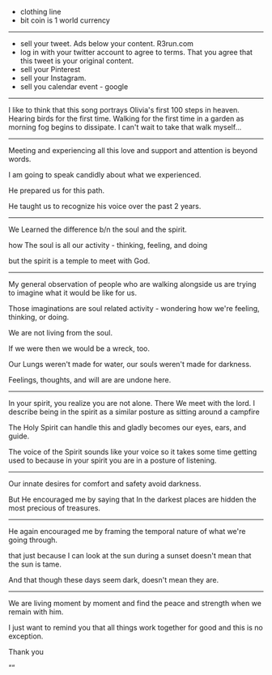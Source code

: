 - clothing line
- bit coin is 1 world currency



-----
- sell your tweet. Ads below your content.
R3run.com
- log in with your twitter account to agree to terms. That you agree that this tweet is your original content.
- sell your Pinterest
- sell your Instagram.
- sell you calendar event - google

-----

I like to think that this song portrays Olivia's first 100 steps in heaven. Hearing birds for the first time. Walking for the first time in a garden as morning fog begins to dissipate. I can't wait to take that walk myself...


---


Meeting and experiencing all this love and support and attention is beyond words.

I am going to speak candidly about what we experienced.

He prepared us for this path.

He taught us to recognize his voice over the past 2 years.


---


We Learned the difference b/n the soul and the spirit.

how The soul is all our activity - thinking, feeling, and doing

but the spirit is a temple to meet with God.


---



My general observation of people who are walking alongside us are trying to imagine what it would be like for us.

Those imaginations are soul related activity - wondering how we're feeling, thinking, or doing.

We are not living from the soul.

If we were then we would be a wreck, too.

Our Lungs weren't made for water,
our souls weren't made for darkness.

Feelings, thoughts, and will are are undone here.


---


In your spirit, you realize you are not alone. There
We meet with the lord. I describe being in the spirit as a similar posture as sitting around a campfire

The Holy Spirit can handle this and gladly becomes our eyes, ears, and guide.

The voice of the Spirit sounds like your voice so it takes some time getting used to because in your spirit you are in a posture of listening.


----


Our innate desires for comfort and safety avoid darkness.

But He encouraged me by saying that In the darkest places are hidden the most precious of treasures.


---


He again encouraged me by framing the temporal nature of what we're going through.

that just because I can look at the sun during a sunset doesn't mean that the sun is tame.

And that though these days seem dark, doesn't mean they are.


----


We are living moment by moment and find the peace and strength when we remain with him.

I just want to remind you that all things work together for good and this is no exception.

Thank you














































““
